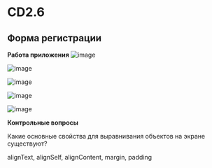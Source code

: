 # CD2.6
## Форма регистрации

**Работа приложения**
![image](https://user-images.githubusercontent.com/70904778/167303030-37a403ba-7f84-4b37-8bd4-304034afbeff.png)

![image](https://user-images.githubusercontent.com/70904778/167303039-9e8ed9ae-cda0-4286-b759-27da8db6b2f0.png)

![image](https://user-images.githubusercontent.com/70904778/167303045-c973ed05-3cf4-432e-84c5-2a9774843328.png)

![image](https://user-images.githubusercontent.com/70904778/167303049-5eb5d795-426d-4071-b1f5-317b79deaacd.png)

![image](https://user-images.githubusercontent.com/70904778/167303058-6d2f0d71-729a-4c2a-980a-6ad910617f3c.png)


**Контрольные вопросы**

Какие основные свойства для выравнивания объектов на экране существуют?

alignText, alignSelf, alignContent, margin, padding
